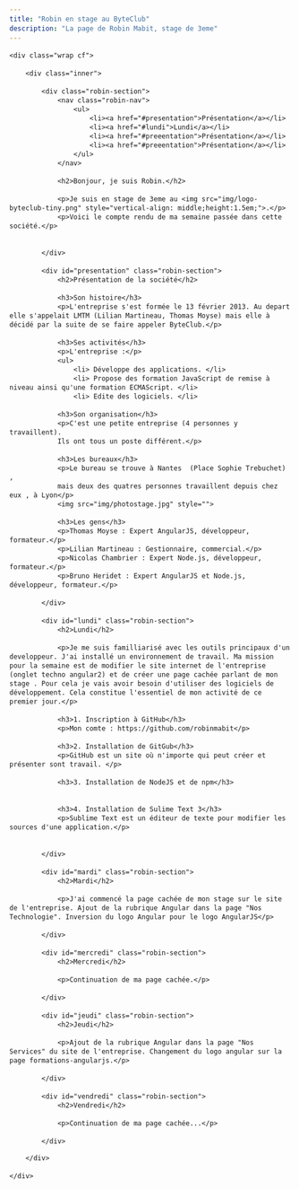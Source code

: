 ```yaml
---
title: "Robin en stage au ByteClub"
description: "La page de Robin Mabit, stage de 3eme"
---
```


<style>
	.robin-section {
		margin: 2em 0;
		padding: 2em;
		border: 1px solid #ddd;
		box-shadow: 10px 10px 5px -4px #ddd;
		background-color: #fefefe;
		clear: both;
	}
	.robin-nav {
		float: right;
	}
</style>

<section>

	<div class="wrap cf">

		<div class="inner">

			<div class="robin-section">
				<nav class="robin-nav">
					<ul>
						<li><a href="#presentation">Présentation</a></li>
						<li><a href="#lundi">Lundi</a></li>
						<li><a href="#preeentation">Présentation</a></li>
						<li><a href="#preeentation">Présentation</a></li>
					</ul>
				</nav>

				<h2>Bonjour, je suis Robin.</h2>

				<p>Je suis en stage de 3eme au <img src="img/logo-byteclub-tiny.png" style="vertical-align: middle;height:1.5em;">.</p>
				<p>Voici le compte rendu de ma semaine passée dans cette société.</p>


			</div>

			<div id="presentation" class="robin-section">
				<h2>Présentation de la société</h2>

				<h3>Son histoire</h3>
				<p>L'entreprise s'est formée le 13 février 2013. Au depart elle s'appelait LMTM (Lilian Martineau, Thomas Moyse) mais elle à décidé par la suite de se faire appeler ByteClub.</p>

				<h3>Ses activités</h3>
				<p>L'entreprise :</p>
				<ul>
					<li> Développe des applications. </li>
					<li> Propose des formation JavaScript de remise à niveau ainsi qu'une formation ECMAScript. </li>
					<li> Edite des logiciels. </li>
				
				<h3>Son organisation</h3>
				<p>C'est une petite entreprise (4 personnes y travaillent).
				Ils ont tous un poste différent.</p>

				<h3>Les bureaux</h3>
				<p>Le bureau se trouve à Nantes  (Place Sophie Trebuchet) ,
				mais deux des quatres personnes travaillent depuis chez eux , à Lyon</p>
				<img src="img/photostage.jpg" style="">

				<h3>Les gens</h3>
				<p>Thomas Moyse : Expert AngularJS, développeur, formateur.</p>
				<p>Lilian Martineau : Gestionnaire, commercial.</p>
				<p>Nicolas Chambrier : Expert Node.js, développeur, formateur.</p>
				<p>Bruno Heridet : Expert AngularJS et Node.js, développeur, formateur.</p>

			</div>

			<div id="lundi" class="robin-section">
				<h2>Lundi</h2>

				<p>Je me suis familliarisé avec les outils principaux d'un developpeur. J'ai installé un environnement de travail. Ma mission pour la semaine est de modifier le site internet de l'entreprise (onglet techno angular2) et de créer une page cachée parlant de mon stage . Pour cela je vais avoir besoin d'utiliser des logiciels de développement. Cela constitue l'essentiel de mon activité de ce premier jour.</p>

				<h3>1. Inscription à GitHub</h3>
				<p>Mon comte : https://github.com/robinmabit</p>

				<h3>2. Installation de GitGub</h3>
				<p>GitHub est un site où n'importe qui peut créer et présenter sont travail. </p>

				<h3>3. Installation de NodeJS et de npm</h3>


				<h3>4. Installation de Sulime Text 3</h3>
				<p>Sublime Text est un éditeur de texte pour modifier les sources d'une application.</p>
		
			
			</div>

			<div id="mardi" class="robin-section">
				<h2>Mardi</h2>

				<p>J'ai commencé la page cachée de mon stage sur le site de l'entreprise. Ajout de la rubrique Angular dans la page "Nos Technologie". Inversion du logo Angular pour le logo AngularJS</p>

			</div>

			<div id="mercredi" class="robin-section">
				<h2>Mercredi</h2>

				<p>Continuation de ma page cachée.</p>

			</div>

			<div id="jeudi" class="robin-section">
				<h2>Jeudi</h2>

				<p>Ajout de la rubrique Angular dans la page "Nos Services" du site de l'entreprise. Changement du logo angular sur la page formations-angularjs.</p>

			</div>

			<div id="vendredi" class="robin-section">
				<h2>Vendredi</h2>

				<p>Continuation de ma page cachée...</p>

			</div>
<!--
			<h1>Le logo de l'entreprise:</h1>
			<img src="img/mascot-byteclub-medaillon.png" alt="mascotte byteclub" style="width:20%">
			<h1>Le ByteClub, C'est quoi ?</h1>
			<ul>
				<li>C'est une entreprise de dévellopement</li>
			</ul>
			<p>Le nom secodaire est LMTM</p>

			<p>Ils créent des applications à la demande des clients</p>
			<p>L'entreprise se situe à Nantes(13 place Sophie Trebuchet)</p>

			<h2>Lundi:</h2>
			<p>-installation des outils de base d'un développeur</p>
			<p>-creation d'un compte GitHub</p>


			<h2>GitHub, C'est quoi ?</h2>
			<p>GitHub est un site où n'importe qui peut créer et proposer leurs travails dans un </p>-->

		</div>

	</div>

</section>

